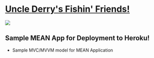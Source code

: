 # [Uncle Derry's Fishin' Friends!](https://murmuring-basin-8090.herokuapp.com/#/)

![](http://i.somethingawful.com/cliff/ihateyou/page-119-02.jpg)

## Sample MEAN App for Deployment to Heroku!

- Sample MVC/MVVM model for MEAN Application

